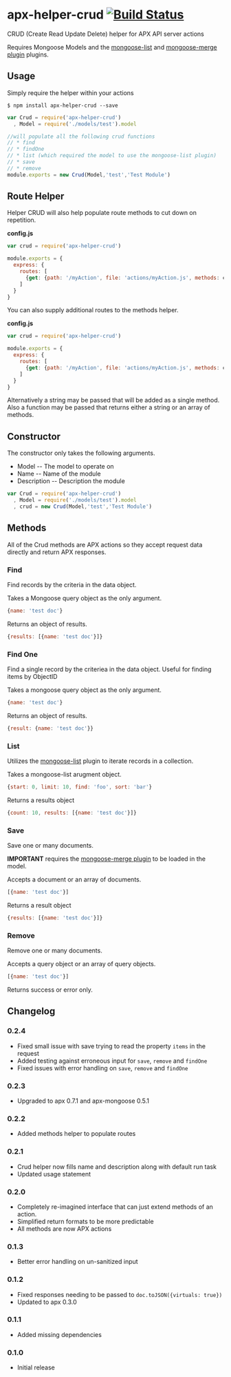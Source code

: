 apx-helper-crud [![Build Status](https://travis-ci.org/snailjs/apx-helper-crud.png?branch=master)](https://travis-ci.org/snailjs/apx-helper-crud)
============

CRUD (Create Read Update Delete) helper for APX API server actions

Requires Mongoose Models and the [mongoose-list](https://github.com/snailjs/mongoose-list) and [mongoose-merge plugin](https://github.com/eherve/mongoose-merge-plugin) plugins.

## Usage

Simply require the helper within your actions

```
$ npm install apx-helper-crud --save
```

```js
var Crud = require('apx-helper-crud')
  , Model = require('./models/test').model

//will populate all the following crud functions
// * find
// * findOne
// * list (which required the model to use the mongoose-list plugin)
// * save
// * remove
module.exports = new Crud(Model,'test','Test Module')
```

## Route Helper

Helper CRUD will also help populate route methods to cut down on repetition.

**config.js**
```js
var crud = require('apx-helper-crud')

module.exports = {
  express: {
    routes: [
      {get: {path: '/myAction', file: 'actions/myAction.js', methods: crud.methods()}}
    ]
  }
}
```

You can also supply additional routes to the methods helper.

**config.js**
```js
var crud = require('apx-helper-crud')

module.exports = {
  express: {
    routes: [
      {get: {path: '/myAction', file: 'actions/myAction.js', methods: crud.methods(['extraAction','extraAction2'])}}
    ]
  }
}
```

Alternatively a string may be passed that will be added as a single method. Also a function may be passed that returns
either a string or an array of methods.

## Constructor

The constructor only takes the following arguments.
* Model -- The model to operate on
* Name -- Name of the module
* Description -- Description the module

```js
var Crud = require('apx-helper-crud')
  , Model = require('./models/test').model
  , crud = new Crud(Model,'test','Test Module')
```

## Methods

All of the Crud methods are APX actions so they accept request data directly and return APX responses.

### Find

Find records by the criteria in the data object.

Takes a Mongoose query object as the only argument.

```js
{name: 'test doc'}
```

Returns an object of results.

```js
{results: [{name: 'test doc'}]}
```

### Find One

Find a single record by the criteriea in the data object.
Useful for finding items by ObjectID

Takes a mongoose query object as the only argument.

```js
{name: 'test doc'}
```

Returns an object of results.

```js
{result: {name: 'test doc'}}
```

### List

Utilizes the [mongoose-list](https://github.com/snailjs/mongoose-list) plugin
to iterate records in a collection.

Takes a mongoose-list arugment object.

```js
{start: 0, limit: 10, find: 'foo', sort: 'bar'}
```

Returns a results object

```js
{count: 10, results: [{name: 'test doc'}]}
```

### Save

Save one or many documents.

**IMPORTANT** requires the
[mongoose-merge plugin](https://github.com/eherve/mongoose-merge-plugin)
to be loaded in the model.

Accepts a document or an array of documents.

```js
[{name: 'test doc'}]
```

Returns a result object

```js
{results: [{name: 'test doc'}]}
```

### Remove

Remove one or many documents.

Accepts a query object or an array of query objects.

```js
[{name: 'test doc'}]
```

Returns success or error only.

## Changelog

### 0.2.4
* Fixed small issue with save trying to read the property `items` in the request
* Added testing against erroneous input for `save`, `remove` and `findOne`
* Fixed issues with error handling on `save`, `remove` and `findOne`

### 0.2.3
* Upgraded to apx 0.7.1 and apx-mongoose 0.5.1

### 0.2.2
* Added methods helper to populate routes

### 0.2.1
* Crud helper now fills name and description along with default run task
* Updated usage statement

### 0.2.0
* Completely re-imagined interface that can just extend methods of an action.
* Simplified return formats to be more predictable
* All methods are now APX actions

### 0.1.3
* Better error handling on un-sanitized input

### 0.1.2
* Fixed responses needing to be passed to `doc.toJSON({virtuals: true})`
* Updated to apx 0.3.0

### 0.1.1
* Added missing dependencies

### 0.1.0
* Initial release
